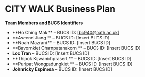 # CITY WALK Business Plan

**Team Members and BUCS Identifiers**

- **Ho Ching Mak ** – BUCS ID: [bc940@bath.ac.uk]
- **Ascend Jiang ** – BUCS ID: [Insert BUCS ID]
- **Noah Mazrani ** – BUCS ID: [Insert BUCS ID]
- **Bavornkiet Charnpatanakorn ** – BUCS ID: [Insert BUCS ID]
- **Loc Tran** – BUCS ID: [Insert BUCS ID]
- **Thipok Kijwanichprasert ** – BUCS ID: [Insert BUCS ID]
- **Puripat Wongpadungkiet ** – BUCS ID: [Insert BUCS ID]
- **Johnricky Espinosa** – BUCS ID: [Insert BUCS ID]
